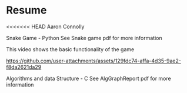# Resume
<<<<<<< HEAD
Aaron Connolly

Snake Game - Python
See Snake game pdf for more information

This video shows the basic functionality of the game

https://github.com/user-attachments/assets/129fdc74-affa-4d35-9ae2-f8da2621da29

Algorithms and data Structure - C
See AlgGraphReport pdf for more information





